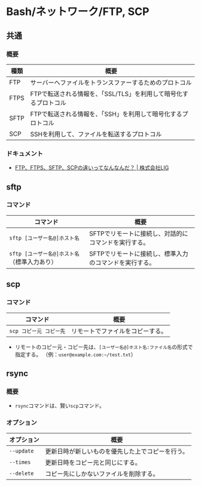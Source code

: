 # Bash/ネットワーク/FTP, SCP

## 共通

### 概要

| 種類 | 概要                                                         |
| ---- | ------------------------------------------------------------ |
| FTP  | サーバーへファイルをトランスファーするためのプロトコル       |
| FTPS | FTPで転送される情報を、「SSL/TLS」を利用して暗号化するプロトコル |
| SFTP | FTPで転送される情報を、「SSH」を利用して暗号化するプロトコル |
| SCP  | SSHを利用して、ファイルを転送するプロトコル                  |

### ドキュメント

- [FTP、FTPS、SFTP、SCPの違いってなんなんだ？ | 株式会社LIG](https://liginc.co.jp/398039)

## sftp

### コマンド

| コマンド                                     | 概要                                                   |
  | -------------------------------------------- | ------------------------------------------------------ |
| `sftp [ユーザー名@]ホスト名`                 | SFTPでリモートに接続し、対話的にコマンドを実行する。   |
| `sftp [ユーザー名@]ホスト名`（標準入力あり） | SFTPでリモートに接続し、標準入力のコマンドを実行する。 |

## scp

### コマンド

|コマンド|概要|
  |---|---|
|`scp コピー元 コピー先`|リモートでファイルをコピーする。|

- リモートのコピー元・コピー先は、`[ユーザー名@]ホスト名:ファイル名`の形式で指定する。
  （例：`user@example.com:~/test.txt`）

## rsync

### 概要

- `rsync`コマンドは、賢い`scp`コマンド。

### オプション

| オプション | 概要                                             |
  | ---------- | ------------------------------------------------ |
| `--update` | 更新日時が新しいものを優先した上でコピーを行う。 |
| `--times`  | 更新日時をコピー元と同じにする。                 |
| `--delete` | コピー先にしかないファイルを削除する。           |
